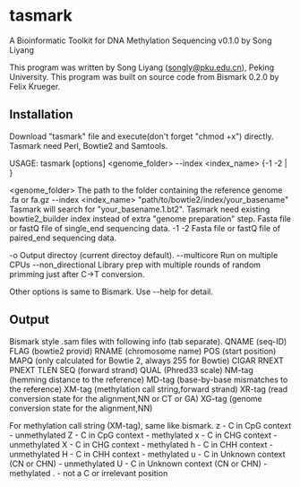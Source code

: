 # tasmark
A Bioinformatic Toolkit for DNA Methylation Sequencing
v0.1.0 by Song Liyang

This program was written by Song Liyang (songly@pku.edu.cn), Peking University.
This program was built on source code from Bismark 0.2.0 by Felix Krueger.

## Installation
Download "tasmark" file and execute(don't forget "chmod +x") directly. Tasmark need Perl, Bowtie2 and Samtools.

USAGE: tasmark [options] <genome_folder> --index <index_name> {-1 <mates1> -2 <mates2> | <singles>}

<genome_folder>          The path to the folder containing the reference genome .fa or fa.gz
--index <index_name>     "path/to/bowtie2/index/your_basename" Tasmark will search for "your_basename.1.bt2".
                         Tasmark need existing bowtie2_builder index instead of extra "genome preparation" step.
<reads>                  Fasta file or fastQ file of single_end sequencing data.
-1 <reads1> -2 <reads2>  Fasta file or fastQ file of paired_end sequencing data.

-o                       Output directoy (current directoy default).
--multicore <int>        Run on multiple CPUs
--non_directional        Library prep with multiple rounds of random primming just after C->T conversion.

Other options is same to Bismark. Use --help for detail.

## Output
Bismark style .sam files with following info (tab separate).
  QNAME (seq-ID)
  FLAG (bowtie2 provid)
  RNAME (chromosome name)
  POS (start position)
  MAPQ (only calculated for Bowtie 2, always 255 for Bowtie)
  CIGAR
  RNEXT
  PNEXT
  TLEN
  SEQ (forward strand)
  QUAL (Phred33 scale)
  NM-tag (hemming distance to the reference)
  MD-tag (base-by-base mismatches to the reference)
  XM-tag (methylation call string,forward strand)
  XR-tag (read conversion state for the alignment,NN or CT or GA)
  XG-tag (genome conversion state for the alignment,NN)

For methylation call string (XM-tag), same like bismark.
  z - C in CpG context - unmethylated
  Z - C in CpG context - methylated
  x - C in CHG context - unmethylated
  X - C in CHG context - methylated
  h - C in CHH context - unmethylated
  H - C in CHH context - methylated
  u - C in Unknown context (CN or CHN) - unmethylated
  U - C in Unknown context (CN or CHN) - methylated
  . - not a C or irrelevant position
